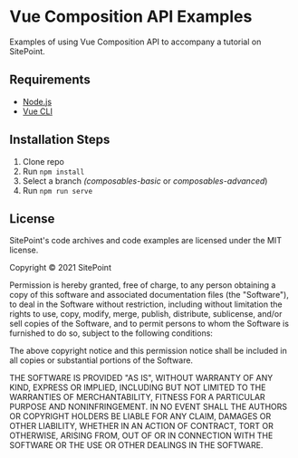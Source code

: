 # Vue Composition API Examples

Examples of using Vue Composition API to accompany a tutorial on SitePoint.

## Requirements

* [Node.js](http://nodejs.org/)
* [Vue CLI](https://cli.vuejs.org/)

## Installation Steps

1. Clone repo
2. Run `npm install`
3. Select a branch *(composables-basic* or *composables-advanced*)
4. Run `npm run serve`

## License

SitePoint's code archives and code examples are licensed under the MIT license.

Copyright © 2021 SitePoint

Permission is hereby granted, free of charge, to any person obtaining a copy of this software and associated documentation files (the "Software"), to deal in the Software without restriction, including without limitation the rights to use, copy, modify, merge, publish, distribute, sublicense, and/or sell copies of the Software, and to permit persons to whom the Software is furnished to do so, subject to the following conditions:

The above copyright notice and this permission notice shall be included in all copies or substantial portions of the Software.

THE SOFTWARE IS PROVIDED "AS IS", WITHOUT WARRANTY OF ANY KIND, EXPRESS OR IMPLIED, INCLUDING BUT NOT LIMITED TO THE WARRANTIES OF MERCHANTABILITY, FITNESS FOR A PARTICULAR PURPOSE AND NONINFRINGEMENT. IN NO EVENT SHALL THE AUTHORS OR COPYRIGHT HOLDERS BE LIABLE FOR ANY CLAIM, DAMAGES OR OTHER LIABILITY, WHETHER IN AN ACTION OF CONTRACT, TORT OR OTHERWISE, ARISING FROM, OUT OF OR IN CONNECTION WITH THE SOFTWARE OR THE USE OR OTHER DEALINGS IN THE SOFTWARE.

